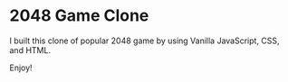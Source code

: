 # 2048 Game Clone

I built this clone of popular 2048 game by using Vanilla JavaScript, CSS, and HTML.

Enjoy!

